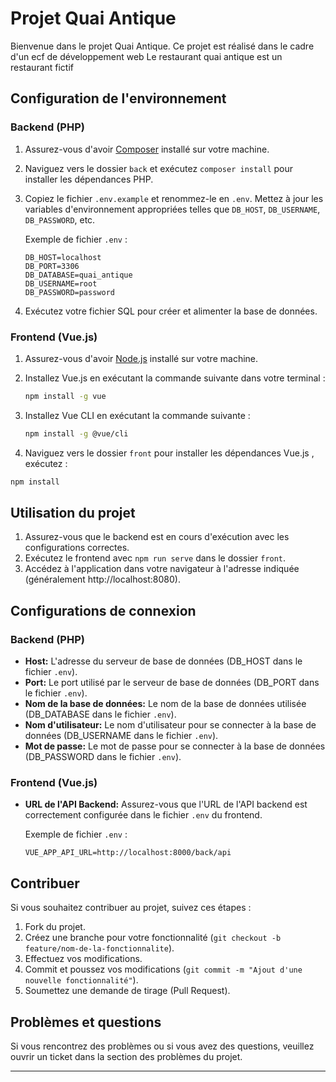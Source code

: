 # Projet Quai Antique

Bienvenue dans le projet Quai Antique. Ce projet est réalisé dans le cadre d'un ecf de développement web
Le restaurant quai antique est un restaurant fictif

## Configuration de l'environnement

### Backend (PHP)

1. Assurez-vous d'avoir [Composer](https://getcomposer.org/) installé sur votre machine.
2. Naviguez vers le dossier `back` et exécutez `composer install` pour installer les dépendances PHP.
3. Copiez le fichier `.env.example` et renommez-le en `.env`. Mettez à jour les variables d'environnement appropriées telles que `DB_HOST`, `DB_USERNAME`, `DB_PASSWORD`, etc.

   Exemple de fichier `.env` :
   ```env
   DB_HOST=localhost
   DB_PORT=3306
   DB_DATABASE=quai_antique
   DB_USERNAME=root
   DB_PASSWORD=password
   ```

4. Exécutez votre fichier SQL pour créer et alimenter la base de données.

### Frontend (Vue.js)

1. Assurez-vous d'avoir [Node.js](https://nodejs.org/) installé sur votre machine.
2. Installez Vue.js en exécutant la commande suivante dans votre terminal :

    ```bash
    npm install -g vue
    ```

3. Installez Vue CLI en exécutant la commande suivante :

    ```bash
    npm install -g @vue/cli
    ```

4. Naviguez vers le dossier `front` pour installer les dépendances Vue.js , exécutez :

```bash
npm install 
 ```
 
## Utilisation du projet

1. Assurez-vous que le backend est en cours d'exécution avec les configurations correctes.
2. Exécutez le frontend avec `npm run serve` dans le dossier `front`.
3. Accédez à l'application dans votre navigateur à l'adresse indiquée (généralement http://localhost:8080).

## Configurations de connexion

### Backend (PHP)

- **Host:** L'adresse du serveur de base de données (DB_HOST dans le fichier `.env`).
- **Port:** Le port utilisé par le serveur de base de données (DB_PORT dans le fichier `.env`).
- **Nom de la base de données:** Le nom de la base de données utilisée (DB_DATABASE dans le fichier `.env`).
- **Nom d'utilisateur:** Le nom d'utilisateur pour se connecter à la base de données (DB_USERNAME dans le fichier `.env`).
- **Mot de passe:** Le mot de passe pour se connecter à la base de données (DB_PASSWORD dans le fichier `.env`).

### Frontend (Vue.js)

- **URL de l'API Backend:** Assurez-vous que l'URL de l'API backend est correctement configurée dans le fichier `.env` du frontend.

   Exemple de fichier `.env` :
   ```env
   VUE_APP_API_URL=http://localhost:8000/back/api
   ```

## Contribuer

Si vous souhaitez contribuer au projet, suivez ces étapes :

1. Fork du projet.
2. Créez une branche pour votre fonctionnalité (`git checkout -b feature/nom-de-la-fonctionnalite`).
3. Effectuez vos modifications.
4. Commit et poussez vos modifications (`git commit -m "Ajout d'une nouvelle fonctionnalité"`).
5. Soumettez une demande de tirage (Pull Request).

## Problèmes et questions

Si vous rencontrez des problèmes ou si vous avez des questions, veuillez ouvrir un ticket dans la section des problèmes du projet.

 ---




